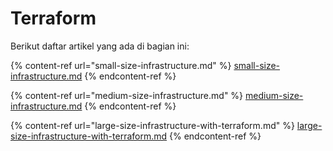 # Terraform

Berikut daftar artikel yang ada di bagian ini:

{% content-ref url="small-size-infrastructure.md" %}
[small-size-infrastructure.md](small-size-infrastructure.md)
{% endcontent-ref %}

{% content-ref url="medium-size-infrastructure.md" %}
[medium-size-infrastructure.md](medium-size-infrastructure.md)
{% endcontent-ref %}

{% content-ref url="large-size-infrastructure-with-terraform.md" %}
[large-size-infrastructure-with-terraform.md](large-size-infrastructure-with-terraform.md)
{% endcontent-ref %}
